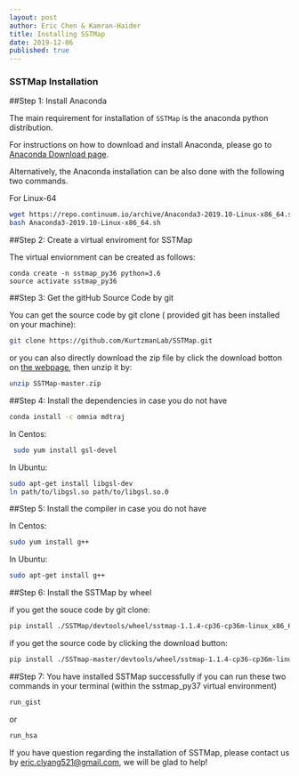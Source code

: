 ```yaml
---
layout: post
author: Eric Chen & Kamran-Haider
title: Installing SSTMap
date: 2019-12-06
published: true
---
```


### SSTMap Installation

##Step 1: Install Anaconda

The main requirement for installation of `SSTMap` is the anaconda python distribution.

<!--more-->


For instructions on how to download and install Anaconda, please go to [Anaconda Download page](https://www.anaconda.com/distribution/).
 

Alternatively, the Anaconda installation can be also done with the following two commands. 

For Linux-64
```bash
wget https://repo.continuum.io/archive/Anaconda3-2019.10-Linux-x86_64.sh
bash Anaconda3-2019.10-Linux-x86_64.sh
```
##Step 2: Create a virtual enviroment for SSTMap

<!--more-->

The virtual enviornment can be created as follows:

```
conda create -n sstmap_py36 python=3.6
source activate sstmap_py36
```


##Step 3: Get the gitHub Source Code by git


You can get the source code by git clone ( provided git has been installed on your machine):

```bash 
git clone https://github.com/KurtzmanLab/SSTMap.git

```

or you can also directly download the zip file by click the download botton on [the webpage](https://github.com/KurtzmanLab/SSTMap), then unzip it by:

```bash
unzip SSTMap-master.zip

```
##Step 4: Install the dependencies in case you do not have 

```bash
conda install -c omnia mdtraj
```
In Centos:
```bash
 sudo yum install gsl-devel
```
In Ubuntu:
```bash 
sudo apt-get install libgsl-dev  
ln path/to/libgsl.so path/to/libgsl.so.0
```

##Step 5: Install the compiler in case you do not have

In Centos:

```bash
sudo yum install g++
```

In Ubuntu:
```bash
sudo apt-get install g++
```
##Step 6: Install the SSTMap by wheel

if you get the souce code by git clone:
```bash
pip install ./SSTMap/devtools/wheel/sstmap-1.1.4-cp36-cp36m-linux_x86_64.whl
```

if you get the source code by clicking the download button:
```bash
pip install ./SSTmap-master/devtools/wheel/sstmap-1.1.4-cp36-cp36m-linux_x86_64.whl
```

##Step 7: You have installed SSTMap successfully if you can run these two commands in your terminal (within the sstmap_py37 virtual environment)

```bash
run_gist
```

or
```bash
run_hsa

```

If you have question regarding the installation of SSTMap, please contact us by eric.clyang521@gmail.com, we will be glad to help!
